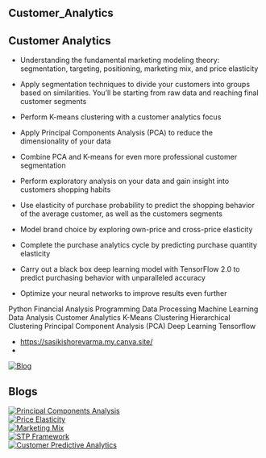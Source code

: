 ## Customer_Analytics


## Customer Analytics

- Understanding the fundamental marketing modeling theory: segmentation, targeting, positioning, marketing mix, and price elasticity

- Apply segmentation techniques to divide your customers into groups based on similarities. You’ll be starting from raw data and reaching final customer segments

- Perform K-means clustering with a customer analytics focus
 
- Apply Principal Components Analysis (PCA) to reduce the dimensionality of your data

- Combine PCA and K-means for even more professional customer segmentation

- Perform exploratory analysis on your data and gain insight into customers shopping habits

- Use elasticity of purchase probability to predict the shopping behavior of the average customer, as well as the customers segments

- Model brand choice by exploring own-price and cross-price elasticity

- Complete the purchase analytics cycle by predicting purchase quantity elasticity

- Carry out a black box deep learning model with TensorFlow 2.0 to predict purchasing behavior with unparalleled accuracy

- Optimize your neural networks to improve results even further


Python
Financial Analysis
Programming
Data Processing
Machine Learning
Data Analysis
Customer Analytics
K-Means Clustering
Hierarchical Clustering
Principal Component Analysis (PCA)
Deep Learning
Tensorflow

- https://sasikishorevarma.my.canva.site/
- 
[![Blog](https://img.shields.io/badge/Blog-Read%20Here-brightgreen)](https://medium.com/@sasi.virat1997/how-to-combine-pca-and-k-means-clustering-in-python-9833b051261d)

## Blogs  

[![Principal Components Analysis](https://img.shields.io/badge/-Principal%20Components%20Analysis-teal?style=for-the-badge&logo=medium)](https://medium.com/@sasi.virat1997/what-is-principal-components-analysis-bc9c16f22440)  
[![Price Elasticity](https://img.shields.io/badge/-Price%20Elasticity-teal?style=for-the-badge&logo=medium)](https://medium.com/@sasi.virat1997/what-is-price-elasticity-40eec6d7f1b3)  
[![Marketing Mix](https://img.shields.io/badge/-Marketing%20Mix-teal?style=for-the-badge&logo=medium)](https://medium.com/@sasi.virat1997/understanding-marketing-mix-how-does-it-work-afacaf62bbf8)  
[![STP Framework](https://img.shields.io/badge/-STP%20Framework-teal?style=for-the-badge&logo=medium)](https://medium.com/@sasi.virat1997/the-stp-framework-explained-3-easy-steps-to-success-c438cd1501bf)  
[![Customer Predictive Analytics](https://img.shields.io/badge/-Customer%20Predictive%20Analytics-teal?style=for-the-badge&logo=medium)](https://medium.com/@sasi.virat1997/customer-predictive-analytics-f8f7671469b3)  
